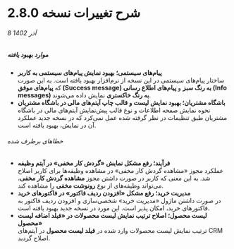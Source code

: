 # شرح تغییرات نسخه 2.8.0
###### 8 آذر 1402
##### موارد بهبود یافته

-	**پیام‌های سیستمی؛ بهبود نمایش پیام‌های سیستمی به کاربر**<br>
   ساختار پیام‌های سیستمی در این نسخه از نرم‌افزار بهبود یافته است. به این صورت که **پیام‌های موفق (Success message) به رنگ سبز** و **پیام‌های اطلاع رسانی (Info messages) به رنگ خاکستری** نمایش داده می‌شوند.
-	**باشگاه مشتریان؛ بهبود نمایش لیست و قالب چاپ آیتم‌های مالی در باشگاه مشتریان**<br>
   نحوه نمایش صفحه اطلاعات و نوع قالب پیش‌نمایش آیتم‌های مالی در باشگاه مشتریان طبق تنظیمات در نظر گرفته شده عمل نمی‌کرد که در نسخه جدید عملکرد آن در نمایش، بهبود یافته است.

###### خطاهای برطرف شده
-	**فرآیند؛ رفع مشکل نمایش «گردش کار مخفی» در آیتم وظیفه**<br>
   عملکرد مجوز «مشاهده گردش کار مخفی» در مشاهده وظیفه‌ها برای کاربر اصلاح شد. به این معنی که کاربر در صورت داشتن مجوز **مشاهده گردش کار مخفی**، می‌تواند وظیفه‌های از نوع **رونوشت مخفی**‌ را مشاهده ‌کند.
-	**مدیریت خرید؛ رفع مشکل «افزودن ردیف فاکتور» در فاکتورهای خرید**<br>
   در صورت داشتن ماژول «مدیریت خرید» شخصی‌سازی و افزودن ردیف فاکتور به فاکتورهای خرید، امکان پذیر است. این مورد در نسخه جدید بهبود یافته است.
-	**لیست محصول؛ اصلاح ترتیب نمایش لیست محصولات در «فیلد اضافه لیست محصول»**<br>
   ترتیب نمایش لیست محصولات وارد شده در **فیلد لیست محصول** در آیتم‌های CRM اصلاح گردید.
